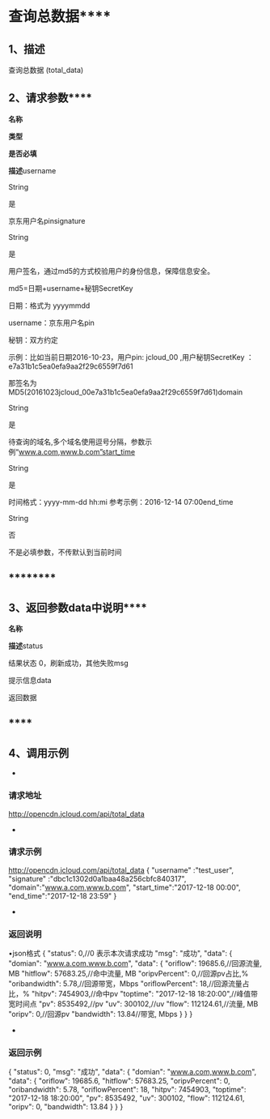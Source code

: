 # **查询总数据******

## **1、描述**

查询总数据 (total_data)

## **2、请求参数******

**名称**

**类型**

**是否必填**

**描述**username

String

是

京东用户名pinsignature

String

是

用户签名，通过md5的方式校验用户的身份信息，保障信息安全。

md5=日期+username+秘钥SecretKey

日期：格式为 yyyymmdd

username：京东用户名pin

秘钥：双方约定

示例：比如当前日期2016-10-23，用户pin: jcloud_00 ,用户秘钥SecretKey ：e7a31b1c5ea0efa9aa2f29c6559f7d61

那签名为MD5(20161023jcloud_00e7a31b1c5ea0efa9aa2f29c6559f7d61)domain

String

是

待查询的域名,多个域名使用逗号分隔，参数示例“www.a.com,www.b.com”start_time

String

是

时间格式：yyyy-mm-dd hh:mi 参考示例：2016-12-14 07:00end_time

String

否

不是必填参数，不传默认到当前时间

## ********

## **3、返回参数data中说明******

**名称**

**描述**status

结果状态 0，刷新成功，其他失败msg

提示信息data

返回数据

## ****

## **4、调用示例**

* 
### **请求地址**

http://opencdn.jcloud.com/api/total_data

* 
### **请求示例**
http://opencdn.jcloud.com/api/total_data
{
"username" :"test_user",
"signature" :"dbc1c1302d0a1baa48a256cbfc840317",
"domain":"www.a.com,www.b.com",
"start_time":"2017-12-18 00:00",
"end_time":"2017-12-18 23:59"
}

* 
### **返回说明**

•json格式
{
"status": 0,//0 表示本次请求成功
"msg": "成功",
"data": {
"domian": "www.a.com,www.b.com",
"data": {
"oriflow": 19685.6,//回源流量, MB
"hitflow": 57683.25,//命中流量, MB
"oripvPercent": 0,//回源pv占比,%
"oribandwidth": 5.78,//回源带宽，Mbps
"oriflowPercent": 18,//回源流量占比，%
"hitpv": 7454903,//命中pv
"toptime": "2017-12-18 18:20:00",//峰值带宽时间点
"pv": 8535492,//pv
"uv": 300102,//uv
"flow": 112124.61,//流量, MB
"oripv": 0,//回源pv
"bandwidth": 13.84//带宽, Mbps
}
}
}

* 
### **返回示例**
{
"status": 0,
"msg": "成功",
"data": {
"domian": "www.a.com,www.b.com",
"data": {
"oriflow": 19685.6,
"hitflow": 57683.25,
"oripvPercent": 0,
"oribandwidth": 5.78,
"oriflowPercent": 18,
"hitpv": 7454903,
"toptime": "2017-12-18 18:20:00",
"pv": 8535492,
"uv": 300102,
"flow": 112124.61,
"oripv": 0,
"bandwidth": 13.84
}
}
}
